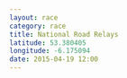 ```yaml
---
layout: race
category: race
title: National Road Relays
latitude: 53.380405
longitude: -6.175094
date: 2015-04-19 12:00
---
```

